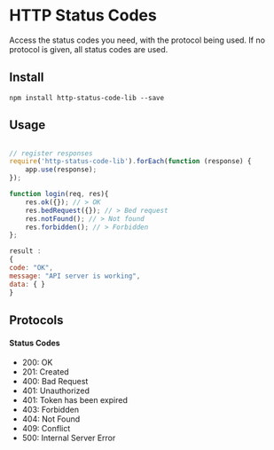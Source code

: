 # HTTP Status Codes
Access the status codes you need, with the protocol being used. If no protocol is given, all status codes are used.

## Install
```
npm install http-status-code-lib --save
```

## Usage
```javascript

// register responses
require('http-status-code-lib').forEach(function (response) {
    app.use(response);
});

function login(req, res){
    res.ok({}); // > OK
    res.bedRequest({}); // > Bed request
    res.notFound(); // > Not found
    res.forbidden(); // > Forbidden
};

result :
{
code: "OK",
message: "API server is working",
data: { }
}
```

## Protocols

#### Status Codes
- 200: OK
- 201: Created
- 400: Bad Request
- 401: Unauthorized
- 401: Token has been expired
- 403: Forbidden
- 404: Not Found
- 409: Conflict
- 500: Internal Server Error